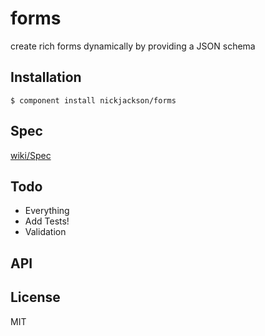 # forms

  create rich forms dynamically by providing a JSON schema

## Installation

    $ component install nickjackson/forms

## Spec
[wiki/Spec](https://github.com/nickjackson/forms/wiki/Spec)


## Todo
* Everything
* Add Tests!
* Validation

## API

   

## License

  MIT
